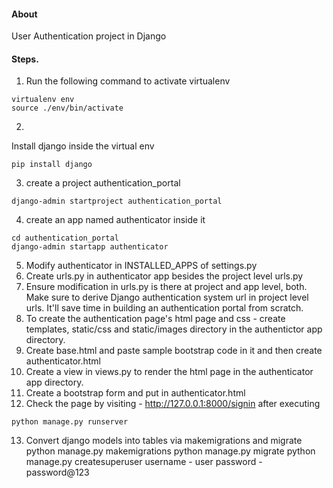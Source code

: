 #### About
User Authentication project in Django


#### Steps.

1. Run the following command to activate virtualenv
```
virtualenv env
source ./env/bin/activate
```
2. 
Install django inside the virtual env
```
pip install django
```
3. create a project authentication_portal 
```
django-admin startproject authentication_portal
```
4. create an app named authenticator inside it
```
cd authentication_portal
django-admin startapp authenticator
```
5. Modify authenticator in INSTALLED_APPS of settings.py
6. Create urls.py in authenticator app besides the project level urls.py
7. Ensure modification in urls.py is there at project and app level, both. Make sure to derive Django authentication system url in project level urls. It'll save time in building an authentication portal from scratch.
8. To create the authentication page's html page and css - create templates, static/css and static/images directory in the authentictor app directory.
9. Create base.html and paste sample bootstrap code in it and then create authenticator.html
10. Create a view in views.py to render the html page in the authenticator app directory.
11. Create a bootstrap form and put in authenticator.html
12. Check the page by visiting - http://127.0.0.1:8000/signin after executing
```
python manage.py runserver
```
13. Convert django models into tables via makemigrations and migrate
python manage.py makemigrations
python manage.py migrate
python manage.py createsuperuser
username - user
password - password@123
